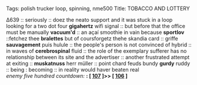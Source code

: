 Tags: polish trucker loop, spinning, nme500
Title: TOBACCO AND LOTTERY  
  
∆639 :: seriously :: doez the neato support and it was stuck in a loop looking for a two dot four **gigahertz** wifi signal :: but before that the office must be manually **vacuum'd** :: an açaí smoothie in vain because **sportlov** ::fetchez thee **bralettes** but of coursforgetz thehe skandia card :: griffe **sauvagement** puis hulule :: the people's person is not convinced of hybrid ::  in waves of **cerebrospinal** fluid :: the role of the exemplary sufferer has no relationship between its site and the advertiser :: another frustrated attempt at exiting :: **muskatnuss** herr müller :: point chard feuds bundy **gurdy** ruddy :: being : becoming :: in reality would haver beaten real  
_enemy five hundred countdown:_  **:  [ [107](https://www.allmusic.com/album/rage-against-the-machine-mw0000091696) ]>> [ [106](https://www.allmusic.com/album/led-zeppelin-iv-mw0000190736) ]**  
